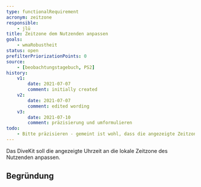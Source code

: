 ```yaml
---
type: functionalRequirement
acronym: zeitzone
responsible: 
    - jlü
title: Zeitzone dem Nutzenden anpassen
goals: 
    - wmaRobustheit
status: open
prefilterPriorizationPoints: 0
source:
    - [beobachtungstagebuch, PS2]
history:
    v1:
        date: 2021-07-07
        comment: initially created
    v2:
        date: 2021-07-07
        comment: edited wording
    v3:
        date: 2021-07-10
        comment: präzisierung und umformulieren
todo: 
    - Bitte präzisieren - gemeint ist wohl, dass die angezeigte Zeitzone die lokale sein sollte (z.Z. ist das UTC, es sollte aber MESZ sein). Dadurch ist die angezeigte Uhrzeit im "aktuelle Zeit minus 2h", was zu der Verwirrung führt, dass die Test/Feedbackseite nicht aktualisiert wird. Ist mir auch schon passiert. 
---
```


Das DiveKit soll die angezeigte Uhrzeit an die lokale Zeitzone des Nutzenden anpassen.

## Begründung


